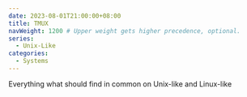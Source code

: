 ```yaml
---
date: 2023-08-01T21:00:00+08:00
title: TMUX
navWeight: 1200 # Upper weight gets higher precedence, optional.
series:
  - Unix-Like
categories:
  - Systems
---
```


Everything what should find in common on Unix-like and Linux-like